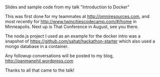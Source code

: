 Slides and sample code from my talk "Introduction to Docker"

This was first done for my teammates at http://omniresources.com, and most recently for http://www.twincitiescodecamp.com/#/home in Minneapolis. Next up is That Conference in August, see you there.  

The node.js project I used as an example for the docker intro was a snapshot of https://github.com/sahat/hackathon-starter which also used a mongo database in a container. 

Any followup conversations will be posted to my blog, http://panmanphil.wordpress.com

Thanks to all that came to the talk!

